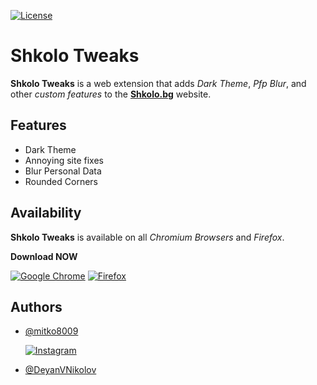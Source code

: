 
[![License](https://img.shields.io/badge/License-GPL_v3-red)](https://github.com/mitko8009/ShkoloTweaks/blob/main/LICENSE)

# Shkolo Tweaks

**Shkolo Tweaks** is a web extension that adds *Dark Theme*, *Pfp Blur*, and other *custom features* to the **[Shkolo.bg]("https://www.shkolo.bg/")** website.


## Features

- Dark Theme
- Annoying site fixes
- Blur Personal Data
- Rounded Corners


## Availability

**Shkolo Tweaks** is available on all *Chromium Browsers* and *Firefox*.

**Download NOW**

[![Google Chrome](https://img.shields.io/badge/Google%20Chrome-4285F4?style=for-the-badge&logo=GoogleChrome&logoColor=white)](https://chromewebstore.google.com/detail/shkolotweaks/benlbhlopnomakndbgihpghghdcejpjc?hl=en&authuser=0)
[![Firefox](https://img.shields.io/badge/Firefox-FF7139?style=for-the-badge&logo=Firefox-Browser&logoColor=white)](https://addons.mozilla.org/en-GB/firefox/addon/shkolotweaks/)

## Authors

- [@mitko8009](https://github.com/mitko8009)

    [![Instagram](https://img.shields.io/badge/Instagram-%23E4405F.svg?style=for-the-badge&logo=Instagram&logoColor=white)](https://www.instagram.com/mitko8009_/)


- [@DeyanVNikolov](https://github.com/DeyanVNikolov)

